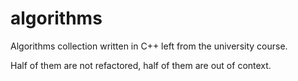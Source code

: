 # algorithms
Algorithms collection written in C++ left from the university course.

Half of them are not refactored, half of them are out of context.
